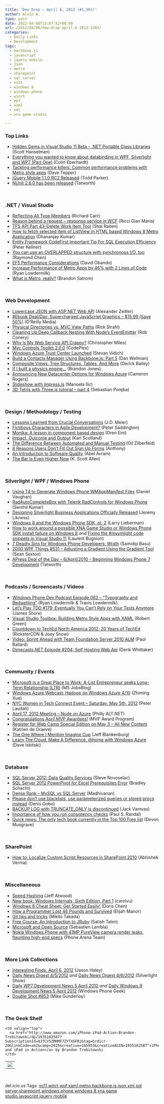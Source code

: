 ```yaml
---
title: 'Dew Drop – April 6, 2012 (#1,301)'
author: Alvin A.
type: post
date: 2012-04-06T13:07:52+00:00
url: /2012/04/06/dew-drop-april-6-2012-1301/
categories:
  - Daily Links
  - Development
tags:
  - backbone.js
  - javascript
  - jquery mobile
  - json
  - metro
  - sharepoint
  - sql server
  - vs11
  - windows 8
  - windows phone
  - winrt
  - wpf
  - xaml
  - xml
  - xna game studio

---
```

### <a name="top"></a>Top Links

  * [Hidden Gems in Visual Studio 11 Beta &#8211; .NET Portable Class Libraries][1] (Scott Hanselman)
  * [Everything you wanted to know about databinding in WPF, Silverlight and WP7 (Part One)][2] (Colin Eberhardt)
  * [Tackling performance killers: Common performance problems with Metro style apps][3] (Dave Tepper)
  * [jQuery Mobile 1.1.0 RC2 Released][4] (Todd Parker)
  * <a href="http://feedproxy.google.com/~r/geekswithblogs/~3/imUAKMr0Xqo/nunit-2.6.0-has-been-released.aspx" target="_blank">NUnit 2.6.0 has been released</a> (Tatworth)

&#160;

### <a name="dotnet"></a>.NET / Visual Studio

  * [Reflecting All Type Members][5] (Richard Carr)
  * [Reason behind a request – response service in WCF][6] (Ricci Gian Maria)
  * [TFS API Part 43–Delete Work Item Tool][7] (Shai Raiten)
  * [How to fetch selected item of ListView in HTML based Windows 8 Metro Application][8] (Dhananjay Kumar)
  * [Entity Framework CodeFirst Important Tip For SQL Execution Efficiency][9] (Peter Kellner)
  * [You can use an OVERLAPPED structure with synchronous I/O, too][10] (Raymond Chen)
  * [EF5 Performance Considerations][11] (David Obando)
  * [Increase Performance of Metro Apps by 46% with 2 Lines of Code][12] (Ryan Lowdermilk)
  * [What is Metro, really?][13] (Brandon Satrom)

&#160;

### <a name="web"></a>Web Development

  * [Lowercase JSON with ASP.NET Web API][14] (Alexander Zeitler)
  * <a href="http://feeds.oreilly.com/~r/oreilly/news/~3/DKnm0faHKdY/0636920013044.do" target="_blank">#Ebook Deal/Day: Supercharged JavaScript Graphics &#8211; $15.99 (Save 50%)</a> (O&#8217;Reilly Media)
  * [Physical Directories vs. MVC View Paths][15] (Rick Strahl)
  * [Cleaning Up Deep Callback Nesting With Node’s EventEmitter][16] (Rob Conery)
  * <a href="http://twitch.nervestaple.com/2012/04/02/restish/" target="_blank">Why Is My Web Service API Crappy?</a> (Christopher Miles)
  * [Mvc Controls Toolkit 2.0.0][17] (CodePlex)
  * [Windows Azure Trust Center Launched][18] (Stevan Vidich)
  * [Build a Contacts Manager Using Backbone.js: Part 5][19] (Dan Wellman)
  * [Composite Views: Tree Structures, Tables, And More][20] (Derick Bailey)
  * [If I built a physics engine&#8230;][21] (Brandon Jones)
  * [Announcing New Datacenter Options for Windows Azure][22] (Cameron Rogers)
  * [Slideshow with jmpress.js][23] (Manoela Ilic)
  * [3D Tetris with Three.js tutorial – part 4][24] (Sebastian Poręba)

&#160;

### <a name="design"></a>Design / Methodology / Testing

  * [Lessons Learned from Crucial Conversations][25] (J.D. Meier)
  * [Fictitious Characters in Agile Development?][26] (Peter Saddington)
  * [Monika: A lesson in component based design][27] (Oren Eini)
  * [Impact, Outcome and Output][28] (Karl Scotland)
  * [The Difference Between Automated and Manual Testing][29] (Gil Zilberfeld)
  * [8 Reasons Users Don’t Fill Out Sign Up Forms][30] (Anthony)
  * [An Introduction to Software Quality][31] (Abel Avram)
  * [The Bar Is Even Higher Now][32] (K. Scott Allen)

&#160;

### <a name="silverlight"></a>Silverlight / WPF / Windows Phone

  * [Using T4 to Generate Windows Phone WMAppManifest Files][33] (Daniel Vaughan)
  * [RadAutoCompleteBox with Telerik RadControls for Windows Phone][34] (Senthil Kumar)
  * [Designing Silverlight Business Applications Officially Released][35] (Jeremy Likness)
  * [Windows 8 and the Windows Phone SDK, pt. 2][36] (Larry Lieberman)
  * [How to work around a possible XNA Game Studio or Windows Phone SDK install failure on Windows 8][37] _and_ [Fixing the #mvvmlight code snippets in Visual Studio 11][38] (Laurent Bugnion)
  * [7 Deadly Sins for Windows Phone Developers: Wrath][39] (Samidip Basu)
  * <a href="http://wpf.2000things.com/2012/04/06/531-adjusting-a-gradient-using-the-gradient-tool/" target="_blank">2000 WPF Things #531 – Adjusting a Gradient Using the Gradient Tool</a> (Sean Sexton)
  * [APress Deal of the Day &#8211; 6/April/2010 &#8211; Beginning Windows Phone 7 Development][40] (Tatworth)

&#160;

### <a name="podcasts"></a>Podcasts / Screencasts / Videos

  * <a href="http://feedproxy.google.com/~r/WindowsPhoneDevPodcast/~3/tkfUrZq9-LE/" target="_blank">Windows Phone Dev Podcast Episode 062 – “Typography and Bedwetting”</a> (Ryan Lowdermilk & Travis Lowdermilk)
  * [Let&#8217;s Play TDD #179: Eventually You Can&#8217;t Rely on Your Tests Anymore][41] (James Shore)
  * [Visual Studio Toolbox: Building Metro Style Apps with XAML][42] (Robert Green)
  * [Countdown to TechEd North America 2012: 20 Years of TechEd][43] (RicksterCDN & Joey Snow)
  * [Video: Sprint Ahead with Team Foundation Server 2010 ALM][44] (Paul Ballard)
  * <a href="http://feedproxy.google.com/~r/Dimecastsnet--InformAndEducateIn10MinutesOrLess/~3/3XDATD2iou4/204" target="_blank">Dimecasts.NET Episode #204: Self Hosting Web Api</a> (Derik Whittaker)

&#160;

### <a name="events"></a>Community / Events

  * [Microsoft is a Great Place to Work: A-List Entrepreneur seeks Long-Term Relationship (LTR)][45] (MS JobsBlog)
  * [Windows Azure Webcast: Hadoop on Windows Azure 4/10][46] (Zhiming Xue)
  * [NYC Women in Tech Connect Event – Saturday, May 5th, 2012][47] (Peter Laudati)
  * [April 17, 2012 Meeting – Node on Azure][48] (Philly ALT.NET)
  * [Congratulations April MVP Awardees!][49] (MVP Award Program)
  * [Register for Web Camp Special Edition on May 3 – All New Content][50] (Katrien de Graeve)
  * [The One Where I Mention Imagine Cup][51] (Jeff Blankenburg)
  * [Learn The Cloud. Make A Difference. @home with Windows Azure][52] (Dave Isbitski)

&#160;

### <a name="sql"></a>Database

  * [SQL Server 2012: Data Quality Services][53] (Steve Novoselac)
  * [SQL Server 2012 PowerPivot for Excel Prerequisites Error][54] (Bradley Schacht)
  * [Dense Rank &#8211; MySQL vs SQL Server][55] (Madhivanan)
  * [Please don&#8217;t use blacklists, use parameterized queries or stored procs instead][56] (Denis Gobo)
  * [BACKUP LOG with TRUNCATE_ONLY is discontinued][57] (Jack Vamvas)
  * [Importance of how you run consistency checks][58] (Paul S. Randal)
  * [Quick news: The only tech book currently in the Top 100 Free list][59] (Devon Musgrave)

&#160;

### <a name="sp"></a>SharePoint

  * <a href="http://blogs.msdn.com/b/sharepointdev/archive/2012/04/05/how-to-localize-custom-script-resources-in-sharepoint-2010-abhishek-verma.aspx" target="_blank">How to: Localize Custom Script Resources in SharePoint 2010</a> (Abhishek Verma)

&#160;

### <a name="misc"></a>Miscellaneous

  * [Speed Hashing][60] (Jeff Atwood)
  * [New book: Windows Internals, Sixth Edition, Part 1][61] (carolvu)
  * [Windows 8 Cheat Sheet: Get Started Easily!][62] (Doris Chen)
  * [How a Programmer Lost 46 Pounds and Survived][63] (Elijah Manor)
  * [Git tips and tricks][64] (Mikito Takada)
  * [Free Course: An Introduction to JRuby][65] (Satish Talim)
  * [Microsoft and Open Source][66] (Sebastien Lambla)
  * [Nokia Windows Phone with 41MP PureView camera render leaks, flaunting high-end specs][67] (Phone Arena Team)

&#160;

### <a name="links"></a>More Link Collections

  * [Interesting Finds: April 6, 2012][68] (Jason Haley)
  * [Daily News Digest 4/5/2012][69] _and_ [Daily News Digest 4/6/2012][70] (Silverlight Show)
  * [Daily WP7 Development News 5 April 2012][71] _and_ [Daily Windows 8 Development News 5 April 2012][72] (Windows Phone Geek)
  * [Double Shot #853][73] (Mike Gunderloy)

&#160;

### <a name="shelf"></a>The Geek Shelf

<table border="0" cellspacing="0" cellpadding="0">
  <tr>
    <td>
      <img data-recalc-dims="1" decoding="async" src="https://i0.wp.com/ecx.images-amazon.com/images/I/51gDI5vnEUL._SL160_.jpg?w=660" />
    </td>
    
    <td valign="top">
      <a href="http://www.amazon.com/iPhone-iPad-Action-Brandon-Trebitowski/dp/1935182587?SubscriptionId=0JTCV5ZMHMF7ZYTXGFR2&tag=brdicr-20&linkCode=xm2&camp=2025&creative=165953&creativeASIN=1935182587">iPhone and iPad in Action</a> by Brandon Trebitowski
    </td>
  </tr>
</table>

&#160;

<div style="padding-bottom: 0px; margin: 0px; padding-left: 0px; padding-right: 0px; display: inline; float: none; padding-top: 0px" id="scid:0767317B-992E-4b12-91E0-4F059A8CECA8:e24d8d61-d0e6-437f-a1b1-c44c62c91dbd" class="wlWriterEditableSmartContent">
  del.icio.us Tags: <a href="http://del.icio.us/popular/vs11" rel="tag">vs11</a>,<a href="http://del.icio.us/popular/winrt" rel="tag">winrt</a>,<a href="http://del.icio.us/popular/wpf" rel="tag">wpf</a>,<a href="http://del.icio.us/popular/xaml" rel="tag">xaml</a>,<a href="http://del.icio.us/popular/metro" rel="tag">metro</a>,<a href="http://del.icio.us/popular/backbone.js" rel="tag">backbone.js</a>,<a href="http://del.icio.us/popular/json" rel="tag">json</a>,<a href="http://del.icio.us/popular/xml" rel="tag">xml</a>,<a href="http://del.icio.us/popular/sql+server" rel="tag">sql server</a>,<a href="http://del.icio.us/popular/sharepoint" rel="tag">sharepoint</a>,<a href="http://del.icio.us/popular/windows+phone" rel="tag">windows phone</a>,<a href="http://del.icio.us/popular/windows+8" rel="tag">windows 8</a>,<a href="http://del.icio.us/popular/xna+game+studio" rel="tag">xna game studio</a>,<a href="http://del.icio.us/popular/javascript" rel="tag">javascript</a>,<a href="http://del.icio.us/popular/jquery+mobile" rel="tag">jquery mobile</a>
</div>

 [1]: http://feedproxy.google.com/~r/ScottHanselman/~3/wqDMRn_q6KA/HiddenGemsInVisualStudio11BetaNETPortableClassLibraries.aspx
 [2]: http://www.scottlogic.co.uk/blog/colin/2012/04/everything-you-wanted-to-know-about-databinding-in-wpf-silverlight-and-wp7-part-one/
 [3]: http://blogs.msdn.com/b/windowsappdev/archive/2012/04/05/tackling-performance-killers-common-performance-problems-with-metro-style-apps.aspx
 [4]: http://jquerymobile.com/blog/2012/04/06/jquery-mobile-1-1-0-rc2/
 [5]: http://feedproxy.google.com/~r/BlackwaspLatestAdditions/~3/oZdRceIR1sU/RSSLanding.aspx
 [6]: http://www.codewrecks.com/blog/index.php/2012/04/05/reson-behind-request-responseservice-in-wc/
 [7]: http://feedproxy.google.com/~r/ShaiRaiten/~3/fm6Lq6g6Ts0/tfs-api-part-43-delete-work-item-tool.aspx
 [8]: http://debugmode.net/2012/04/05/how-to-fetch-selected-item-of-listview-in-html-based-windows-8-metro-application/
 [9]: http://feedproxy.google.com/~r/Peterkellnernet/~3/_BumP9R1OJg/
 [10]: http://blogs.msdn.com/b/oldnewthing/archive/2012/04/05/10290954.aspx
 [11]: http://blogs.msdn.com/b/adonet/archive/2012/04/05/ef5-performance-considerations.aspx
 [12]: http://ryanlowdermilk.com/2012/04/increase-performance-of-metro-apps-by-46-with-2-lines-of-code/
 [13]: http://feedproxy.google.com/~r/userinexperience/tYGT/~3/0TA0FtZ93pw/
 [14]: http://blog.alexonasp.net/post.aspx?id=9e2c0ff4-a576-40f0-bc79-e3f1c2d5bde3
 [15]: http://feedproxy.google.com/~r/RickStrahl/~3/J6lnVrTDr3g/Physical-Directories-vs-MVC-View-Paths
 [16]: http://feedproxy.google.com/~r/wekeroad/EeKc/~3/ZpRdOZK7g1o/
 [17]: http://mvccontrolstoolkit.codeplex.com/releases/view/85490
 [18]: http://blogs.msdn.com/b/windowsazure/archive/2012/04/05/windows-azure-trust-center-launched.aspx
 [19]: http://feedproxy.google.com/~r/nettuts/~3/sTlV0E-wr2g/
 [20]: http://feedproxy.google.com/~r/LosTechies/~3/H9mRjFOLyKU/
 [21]: http://blog.tojicode.com/2012/04/if-i-built-physics-engine.html
 [22]: http://blogs.msdn.com/b/windowsazure/archive/2012/04/05/announcing-new-datacenter-options-for-windows-azure.aspx
 [23]: http://tympanus.net/codrops/2012/04/05/slideshow-with-jmpress-js/
 [24]: http://feeds.dzone.com/~r/zones/css/~3/7cjX8XmcLxo/3d-tetris-threejs-tutorial-%E2%80%93
 [25]: http://feedproxy.google.com/~r/SourcesOfInsight/~3/rDnbf17---w/
 [26]: http://feedproxy.google.com/~r/agilescout/~3/aDf_rgYY6d0/
 [27]: http://feedproxy.google.com/~r/AyendeRahien/~3/LurFthE50-c/monika-a-lesson-in-component-based-design
 [28]: http://availagility.co.uk/2012/04/05/impact-outcome-and-output/?utm_source=rss&utm_medium=rss&utm_campaign=impact-outcome-and-output
 [29]: http://feedproxy.google.com/~r/Typemock/~3/7XrliNneCgU/
 [30]: http://feedproxy.google.com/~r/uxmovement/~3/9zq2G88madI/
 [31]: http://www.infoq.com/news/2012/04/An-Introduction-Software-Quality
 [32]: http://odetocode.com/Blogs/scott/archive/2012/04/05/the-bar-is-even-higher-now.aspx
 [33]: http://danielvaughan.orpius.com/post.aspx?id=0b9bd4f0-5f17-4e74-85ed-202ba1c4a83e
 [34]: http://mobile.dzone.com/articles/radautocompletebox-telerik
 [35]: http://feedproxy.google.com/~r/CSharperImage/~3/7Vcbeq7CPQQ/designing-silverlight-business.html
 [36]: http://windowsteamblog.com/windows_phone/b/wpdev/archive/2012/04/05/windows-8-and-the-windows-phone-sdk-pt-2.aspx
 [37]: http://feedproxy.google.com/~r/galasoft/~3/enODYqS-Rek/how-to-work-around-a-possible-xna-game-studio-or.aspx
 [38]: http://feedproxy.google.com/~r/galasoft/~3/CmPkMet7jgo/fixing-the-mvvmlight-code-snippets-in-visual-studio-11.aspx
 [39]: http://mobile.dzone.com/articles/7-deadly-sins-windows-phone-2
 [40]: http://geekswithblogs.net/TATWORTH/archive/2012/04/06/apress-deal-of-the-day---6april2010---beginning-windows.aspx
 [41]: http://jamesshore.com/Blog/Lets-Play/Episode-179.html
 [42]: http://channel9.msdn.com/Shows/Visual-Studio-Toolbox/Visual-Studio-Toolbox-Building-Metro-Style-Apps-with-XAML
 [43]: http://channel9.msdn.com/Shows/The-Countdown-Show/Countdown-to-TechEd-North-America-2012-20-Years-of-TechEd
 [44]: http://blog.pluralsight.com/2012/04/05/video-sprint-ahead-with-team-foundation-server-2010-alm/
 [45]: http://feeds.microsoftjobsblog.com/~r/MicrosoftJobsBlog/~3/dIAaHIFM-HQ/entrepreneur-seeks-ltr
 [46]: http://blogs.msdn.com/b/zxue/archive/2012/04/05/windows-azure-webcast-hadoop-on-windows-azure-4-10.aspx
 [47]: http://feedproxy.google.com/~r/peterlau/~3/fSQK1trDsJo/nyc-women-in-tech-connect-event-saturday-may-5th-2012.aspx
 [48]: http://phillyaltnet.wordpress.com/2012/04/05/april-17-2012-meeting-node-on-azure/
 [49]: http://blogs.msdn.com/b/mvpawardprogram/archive/2012/04/05/congratulations-april-mvp-awardees.aspx
 [50]: http://blogs.msdn.com/b/katriend/archive/2012/04/05/register-for-web-camp-special-edition-on-may-3-all-new-content.aspx
 [51]: http://feedproxy.google.com/~r/Blankenthoughts/~3/gC8JJU2P60Y/
 [52]: http://feedproxy.google.com/~r/msdn/lTEL/~3/ssmJk0oHX6I/learn-the-cloud-make-a-difference-home-with-windows-azure.aspx
 [53]: http://feedproxy.google.com/~r/sqlserverpedia/~3/7d_Zikz7hiI/
 [54]: http://www.sqlservercentral.com/blogs/bradleyschacht/2012/04/05/sql-server-2012-powerpivot-for-excel-prerequisites-error/
 [55]: http://feedproxy.google.com/~r/sqlservercurry/blog/~3/wj0G9W2DFy4/dense-rank-mysql-vs-sql-server.html
 [56]: http://blogs.lessthandot.com/index.php/DataMgmt/DBProgramming/please-don-t-use-blacklists
 [57]: http://feedproxy.google.com/~r/sqlserverpedia/~3/zAO39aAr1j8/
 [58]: http://feedproxy.google.com/~r/PaulSRandal/~3/_SlcwrOeGdk/post.aspx
 [59]: http://blogs.msdn.com/b/microsoft_press/archive/2012/04/05/quick-news-the-only-tech-book-currently-in-the-top-100-free-list.aspx
 [60]: http://www.codinghorror.com/blog/2012/04/speed-hashing.html
 [61]: http://blogs.msdn.com/b/microsoft_press/archive/2012/04/05/new-book-windows-internals-sixth-edition-part-1.aspx
 [62]: http://blogs.msdn.com/b/dorischen/archive/2012/04/05/windows-8-cheat-sheet-get-started-easily.aspx
 [63]: http://www.elijahmanor.com/2012/04/how-programmer-lost-46-pounds-and.html
 [64]: http://blog.mixu.net/2012/04/06/git-tips-and-tricks/
 [65]: http://feedproxy.google.com/~r/LearningRubyBlog/~3/MA9qBzcC-eQ/
 [66]: http://feedproxy.google.com/~r/CodeBetter/~3/Gi-3a1qqsVg/
 [67]: http://feedproxy.google.com/~r/phonearena/ySoL/~3/Qwm-Ah6aNrs/Nokia-Windows-Phone-with-41MP-PureView-camera-render-leaks-flaunting-high-end-specs_id28831
 [68]: http://jasonhaley.com/blog/post.aspx?id=9c2d1bf9-3bed-4343-bc81-44a228a4a96d
 [69]: http://feedproxy.google.com/~r/silverlightshow/~3/tVzG1cFLq24/Daily-News-Digest-4-5-2012.aspx
 [70]: http://feedproxy.google.com/~r/silverlightshow/~3/mcGMh3C0i2s/Daily-News-Digest-4-6-2012.aspx
 [71]: http://feedproxy.google.com/~r/Windowsphonegeek/~3/PAty3rTC3So/daily-wp7-development-news-5-april-2012
 [72]: http://www.windowsphonegeek.com/windows-8-news/daily-windows-8-development-news-5-april-2012
 [73]: http://afreshcup.com/home/2012/4/6/double-shot-853.html